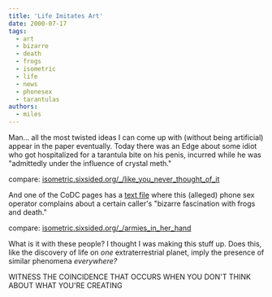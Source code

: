 ```yaml
---
title: 'Life Imitates Art'
date: 2000-07-17
tags:
  - art
  - bizarre
  - death
  - frogs
  - isometric
  - life
  - news
  - phonesex
  - tarantulas
authors:
  - miles
---
```


Man... all the most twisted ideas I can come up with (without being artificial) appear in the paper eventually. Today there was an Edge about some idiot who got hospitalized for a tarantula bite on his penis, incurred while he was "admittedly under the influence of crystal meth."

compare: [isometric.sixsided.org/\_/like_you_never_thought_of_it](http://isometric.sixsided.org/_/like_you_never_thought_of_it)

And one of the CoDC pages has a [text file](http://www.cultdeadcow.com/cDc_file/cDc-0344.txt) where this (alleged) phone sex operator complains about a certain caller's "bizarre fascination with frogs and death."

compare: [isometric.sixsided.org/\_/armies_in_her_hand](http://isometric.sixsided.org/_/armies_in_her_hand)

What is it with these people? I thought I was making this stuff up. Does this, like the discovery of life on _one_ extraterrestrial planet, imply the presence of similar phenomena _everywhere?_

WITNESS THE COINCIDENCE THAT OCCURS WHEN YOU DON'T THINK ABOUT WHAT YOU'RE CREATING
